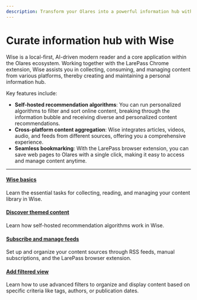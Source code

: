 ```yaml
---
description: Transform your Olares into a powerful information hub with Wise - featuring AI-driven content curation, cross-platform aggregation, and seamless bookmarking capabilities.
---
```

# Curate information hub with Wise

Wise is a local-first, AI-driven modern reader and a core application within the Olares ecosystem. Working together with the LarePass Chrome extension, Wise assists you in collecting, consuming, and managing content from various platforms, thereby creating and maintaining a personal information hub.

Key features include:

* **Self-hosted recommendation algorithms**: You can run personalized algorithms to filter and sort online content, breaking through the information bubble and receiving diverse and personalized content recommendations.
* **Cross-platform content aggregation**: Wise integrates articles, videos, audio, and feeds from different sources, offering you a comprehensive experience.
* **Seamless bookmarking**: With the LarePass browser extension, you can save web pages to Olares with a single click, making it easy to access and manage content anytime.

---
<div>
<h4><a href="./wise-basics">Wise basics</a></h4>
Learn the essential tasks for collecting, reading, and managing your content library in Wise.
</div>

<div>
<h4><a href="./recommend">Discover themed content</a></h4>
Learn how self-hosted recommendation algorithms work in Wise.
</div>

<div>
<h4><a href="./subscribe">Subscribe and manage feeds</a></h4>
Set up and organize your content sources through RSS feeds, manual subscriptions, and the LarePass browser extension.
</div>

<div>
<h4><a href="./filter">Add filtered view</a></h4>
Learn how to use advanced filters to organize and display content based on specific criteria like tags, authors, or publication dates.
</div>